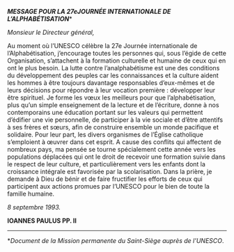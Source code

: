 ***MESSAGE POUR LA 27******e******JOURNÉE INTERNATIONALE DE L’ALPHABÉTISATION****

*Monsieur le Directeur général,*

Au moment où l’UNESCO célèbre la 27e Journée internationale de l’Alphabétisation, j’encourage toutes les personnes qui, sous l’égide de cette Organisation, s’attachent à la formation culturelle et humaine de ceux qui en ont le plus besoin. La lutte contre l’analphabétisme est une des conditions du développement des peuples car les connaissances et la culture aident les hommes à être toujours davantage responsables d’eux-mêmes et de leurs décisions pour répondre à leur vocation première : développer leur être spirituel. Je forme les vœux les meilleurs pour que l’alphabétisation, plus qu’un simple enseignement de la lecture et de l’écriture, donne à nos contemporains une éducation portant sur les valeurs qui permettent d’édifier une vie personnelle, de participer à la vie sociale et d’être attentifs à ses frères et sœurs, afin de construire ensemble un monde pacifique et solidaire. Pour leur part, les divers organismes de l’Église catholique s’emploient à œuvrer dans cet esprit. A cause des conflits qui affectent de nombreux pays, ma pensée se tourne spécialement cette année vers les populations déplacées qui ont le droit de recevoir une formation suivie dans le respect de leur culture, et particulièrement vers les enfants dont la croissance intégrale est favorisée par la scolarisation. Dans la prière, je demande à Dieu de bénir et de faire fructifier les efforts de ceux qui participent aux actions promues par l’UNESCO pour le bien de toute la famille humaine.

*8 septembre 1993.*

**IOANNES PAULUS PP. II**

* * *

**Document de la Mission permanente du Saint-Siège auprès de l'UNESCO*.